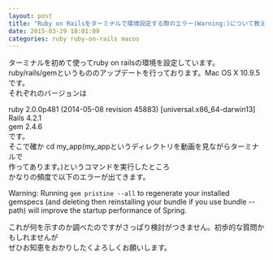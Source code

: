 ```yaml
---
layout: post
title: "Ruby on Railsをターミナルで環境設定する際のエラー(Warning:)について教えて下さい。"
date: 2015-03-29 18:01:09
categories: ruby ruby-on-rails macos
---
```

<p>ターミナルを初めて使ってruby on railsの環境を設定しています。ruby/rails/gemというもののアップデートを行っております。Mac OS X 10.9.5です。<br>
それぞれのバージョンは</p>

<p>ruby 2.0.0p481 (2014-05-08 revision 45883) [universal.x86_64-darwin13]<br>
Rails 4.2.1<br>
gem 2.4.6<br>
です。<br>
そこで確か cd my_app(my_appというディレクトリを動画を見ながらターミナルで<br>
作ってあります。)というコマンドを実行したところ<br>
かなりの頻度で以下のエラーが出てきます。</p>

<p>Warning: Running <code>gem pristine --all</code> to regenerate your installed gemspecs (and deleting then reinstalling your bundle if you use bundle --path) will improve the startup performance of Spring.</p>

<p>これが何を示すのか調べたのですがさっぱり検討がつきません。初歩的な質問かもしれませんが<br>
ぜひお知恵をおかりしたくよろしくお願いします。</p>
